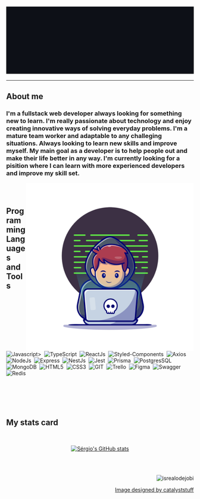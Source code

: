 <p align="center">
  <img src="https://github.com/Ginhu/Ginhu/blob/main/assets/greetings.gif" alt="Hey there! I'm Sérgio 👋 Welcome to my gitHub Page ❤️">
</p>

---

<h2> About me</h2>

<h3>I'm a fullstack web developer always looking for something new to learn. I'm really passionate about technology and enjoy creating innovative ways of solving everyday problems. I'm a mature team worker and adaptable to any challeging situations. Always looking to learn new skills and improve myself. My main goal as a developer is to help people out and make their life better in any way. I'm currently looking for a pisition where I can learn with more experienced developers and improve my skill set.</h3>
<img src="./assets/Dev.png" align="right" alt="dev-image" width="450"/>


<br><br><h2> Programming Languages and Tools</h2>


  ![Javascript>](https://img.shields.io/badge/JavaScript-F7DF1E.svg?style=for-the-badge&logo=JavaScript&logoColor=black)&nbsp;
  ![TypeScript](https://img.shields.io/badge/TypeScript-3178C6.svg?style=for-the-badge&logo=TypeScript&logoColor=white)&nbsp;
  ![ReactJs](https://img.shields.io/badge/React-61DAFB.svg?style=for-the-badge&logo=React&logoColor=black)&nbsp;
  ![Styled-Components](https://img.shields.io/badge/styledcomponents-DB7093.svg?style=for-the-badge&logo=styled-components&logoColor=white)&nbsp;
  ![Axios](https://img.shields.io/badge/Axios-5A29E4.svg?style=for-the-badge&logo=Axios&logoColor=white)&nbsp;
  ![NodeJs](https://img.shields.io/badge/Node.js-339933.svg?style=for-the-badge&logo=nodedotjs&logoColor=white)&nbsp;
  ![Express](https://img.shields.io/badge/Express-000000.svg?style=for-the-badge&logo=Express&logoColor=white)&nbsp;
  ![NestJs](https://img.shields.io/badge/NestJS-E0234E.svg?style=for-the-badge&logo=NestJS&logoColor=white)&nbsp;
  ![Jest](https://img.shields.io/badge/Jest-C21325.svg?style=for-the-badge&logo=Jest&logoColor=white)&nbsp;
  ![Prisma](https://img.shields.io/badge/Prisma-2D3748.svg?style=for-the-badge&logo=Prisma&logoColor=white)&nbsp;
  ![PostgresSQL](https://img.shields.io/badge/PostgreSQL-4169E1.svg?style=for-the-badge&logo=PostgreSQL&logoColor=white)&nbsp;
  ![MongoDB](https://img.shields.io/badge/MongoDB-47A248.svg?style=for-the-badge&logo=MongoDB&logoColor=white)&nbsp;
  ![HTML5](https://img.shields.io/badge/HTML5-E34F26.svg?style=for-the-badge&logo=HTML5&logoColor=white)&nbsp;
  ![CSS3](https://img.shields.io/badge/CSS3-1572B6.svg?style=for-the-badge&logo=CSS3&logoColor=white)&nbsp;
  ![GIT](https://img.shields.io/badge/Git-F05032.svg?style=for-the-badge&logo=Git&logoColor=white)&nbsp;
  ![Trello](https://img.shields.io/badge/Trello-0052CC.svg?style=for-the-badge&logo=Trello&logoColor=white)&nbsp;
  ![Figma](https://img.shields.io/badge/Figma-F24E1E.svg?style=for-the-badge&logo=Figma&logoColor=white)&nbsp;
  ![Swagger](https://img.shields.io/badge/Swagger-85EA2D.svg?style=for-the-badge&logo=Swagger&logoColor=black)&nbsp;
  ![Redis](https://img.shields.io/badge/Redis-DC382D.svg?style=for-the-badge&logo=Redis&logoColor=white)&nbsp;


<br><br><br><br><h2> My stats card</h2>

<div align="center"><br>
  
[![Sérgio's GitHub stats](https://github-readme-stats.vercel.app/api?username=Ginhu&show_icons=true&theme=tokyonight&count_private=true)](https://github.com/anuraghazra/github-readme-stats)
</div><br><br>

<p align="right"> <img src="https://komarev.com/ghpvc/?username=Ginhu&label=Profile%20views&color=0e75b6&style=flat" alt="isrealodejobi" />
</p>
<p align="right"><a href="http://www.freepik.com">Image designed by catalyststuff</a></p>
